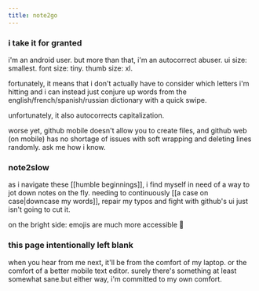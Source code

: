 ```yaml
---
title: note2go
---
```


### i take it for granted

i'm an android user. but more than that, i'm an autocorrect abuser. ui size: smallest. font size: tiny. thumb size: xl.

fortunately, it means that i don't actually have to consider which letters i'm hitting and i can instead just conjure up words from the english/french/spanish/russian dictionary with a quick swipe.

unfortunately, it also autocorrects capitalization.

worse yet, github mobile doesn't allow you to create files, and github web (on mobile) has no shortage of issues with soft wrapping and deleting lines randomly. ask me how i know.



### note2slow

as i navigate these [[humble beginnings]], i find myself in need of a way to jot down notes on the fly. needing to continuously [[a case on case|downcase my words]], repair my typos and fight with github's ui just isn't going to cut it.

on the bright side: emojis are much more accessible 🤠


### this page intentionally left blank

when you hear from me next, it'll be from the comfort of my laptop. or the comfort of a better mobile text editor. surely there's something at least somewhat sane.but either way, i'm committed to my own comfort. 
